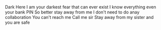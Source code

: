 Dark Here
I am your darkest fear that can ever exist
I know everything even your bank PIN
So better stay away from me 
I don't need to do anay collaboration 
You can't reach me
Call me sir 
Stay away from my sister and you are safe


<!---
DaRk1RuDrA/DaRk1RuDrA is a ✨ special ✨ repository because its `README.md` (this file) appears on your GitHub profile.
You can click the Preview link to take a look at your changes.
--->

